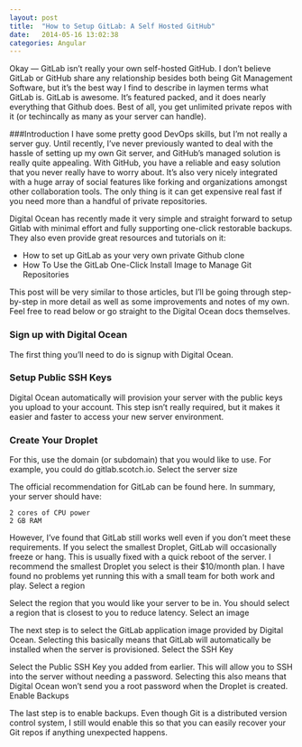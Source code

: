 ```yaml
---
layout: post
title:  "How to Setup GitLab: A Self Hosted GitHub"
date:   2014-05-16 13:02:38
categories: Angular
---
```

Okay — GitLab isn’t really your own self-hosted GitHub. I don’t believe GitLab or GitHub share any relationship besides both being Git Management Software, but it’s the best way I find to describe in laymen terms what GitLab is. GitLab is awesome. It’s featured packed, and it does nearly everything that Github does. Best of all, you get unlimited private repos with it (or techincally as many as your server can handle).


###Introduction
I have some pretty good DevOps skills, but I’m not really a server guy. Until recently, I’ve never previously wanted to deal with the hassle of setting up my own Git server, and GitHub’s managed solution is really quite appealing. With GitHub, you have a reliable and easy solution that you never really have to worry about. It’s also very nicely integrated with a huge array of social features like forking and organizations amongst other collaboration tools. The only thing is it can get expensive real fast if you need more than a handful of private repositories.

Digital Ocean has recently made it very simple and straight forward to setup Gitlab with minimal effort and fully supporting one-click restorable backups. They also even provide great resources and tutorials on it:

+ How to set up GitLab as your very own private Github clone
+ How To Use the GitLab One-Click Install Image to Manage Git Repositories

This post will be very similar to those articles, but I’ll be going through step-by-step in more detail as well as some improvements and notes of my own. Feel free to read below or go straight to the Digital Ocean docs themselves.

### Sign up with Digital Ocean

The first thing you’ll need to do is signup with Digital Ocean.

### Setup Public SSH Keys

Digital Ocean automatically will provision your server with the public keys you upload to your account. This step isn’t really required, but it makes it easier and faster to access your new server environment.

### Create Your Droplet

For this, use the domain (or subdomain) that you would like to use. For example, you could do gitlab.scotch.io.
Select the server size

The official recommendation for GitLab can be found here. In summary, your server should have:

    2 cores of CPU power
    2 GB RAM

However, I’ve found that GitLab still works well even if you don’t meet these requirements. If you select the smallest Droplet, GitLab will occasionally freeze or hang. This is usually fixed with a quick reboot of the server. I recommend the smallest Droplet you select is their $10/month plan. I have found no problems yet running this with a small team for both work and play.
Select a region

Select the region that you would like your server to be in. You should select a region that is closest to you to reduce latency.
Select an image

The next step is to select the GitLab application image provided by Digital Ocean. Selecting this basically means that GitLab will automatically be installed when the server is provisioned.
Select the SSH Key

Select the Public SSH Key you added from earlier. This will allow you to SSH into the server without needing a password. Selecting this also means that Digital Ocean won’t send you a root password when the Droplet is created.
Enable Backups

The last step is to enable backups. Even though Git is a distributed version control system, I still would enable this so that you can easily recover your Git repos if anything unexpected happens.
